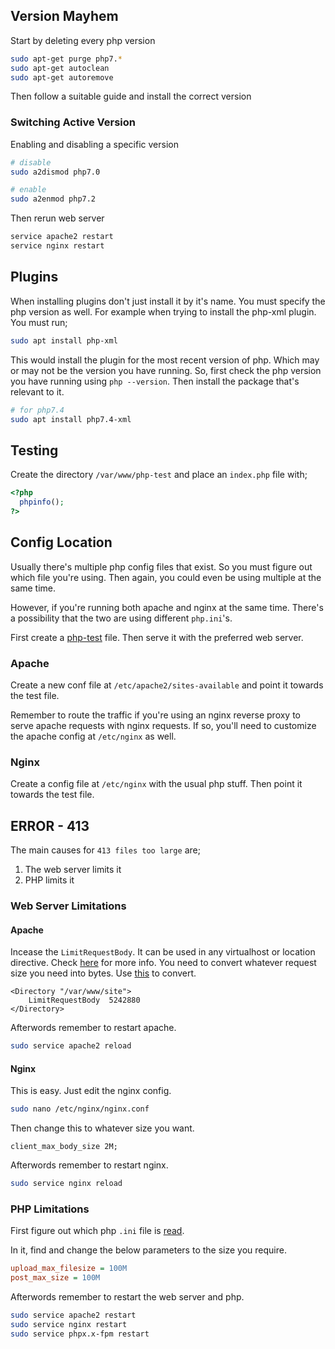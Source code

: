 ## Version Mayhem

Start by deleting every php version

``` bash
sudo apt-get purge php7.*
sudo apt-get autoclean
sudo apt-get autoremove
```

Then follow a suitable guide and install the correct version

### Switching Active Version

Enabling and disabling a specific version

``` bash
# disable
sudo a2dismod php7.0

# enable
sudo a2enmod php7.2
```

Then rerun web server

``` bash
service apache2 restart
service nginx restart
```

## Plugins

When installing plugins don't just install it by it's name. You must specify the php version as well. For example when trying to install the php-xml plugin. You must run;

``` bash
sudo apt install php-xml
```

This would install the plugin for the most recent version of php. Which may or may not be the version you have running. So, first check the php version you have running using `php --version`. Then install the package that's relevant to it.

``` bash
# for php7.4
sudo apt install php7.4-xml
```

## Testing

Create the directory `/var/www/php-test` and place an `index.php` file with;

``` php
<?php
  phpinfo();
?>
```

## Config Location

Usually there's multiple php config files that exist. So you must figure out which file you're using. Then again, you could even be using multiple at the same time. 

However, if you're running both apache and nginx at the same time. There's a possibility that the two are using different `php.ini`'s.

First create a [php-test](../php/#testing) file. Then serve it with the preferred web server.

### Apache

Create a new conf file at `/etc/apache2/sites-available` and point it towards the test file. 

Remember to route the traffic if you're using an nginx reverse proxy to serve apache requests with nginx requests. If so, you'll need to customize the apache config at `/etc/nginx` as well.

### Nginx

Create a config file at `/etc/nginx` with the usual php stuff. Then point it towards the test file.



## ERROR - 413

The main causes for `413 files too large` are;

1. The web server limits it
2. PHP limits it

### Web Server Limitations

#### Apache

Incease the `LimitRequestBody`.
It can be used in any virtualhost or location directive. Check [here](https://httpd.apache.org/docs/2.2/mod/core.html#limitrequestbody) for more info. You need to convert whatever request size you need into bytes. Use [this](https://convertlive.com/u/convert/megabytes/to/bytes#10) to convert.

``` apacheconf
<Directory "/var/www/site">
	LimitRequestBody  5242880
</Directory>
```

Afterwords remember to restart apache.

``` bash
sudo service apache2 reload
```

#### Nginx

This is easy. Just edit the nginx config.

``` bash
sudo nano /etc/nginx/nginx.conf
```

Then change this to whatever size you want.

``` nginxconf
client_max_body_size 2M;
```

Afterwords remember to restart nginx.

``` bash
sudo service nginx reload
```

### PHP Limitations

First figure out which php `.ini` file is [read](../php#config-location).

In it, find and change the below parameters to the size you require.

``` ini
upload_max_filesize = 100M
post_max_size = 100M
```

Afterwords remember to restart the web server and php.

``` bash
sudo service apache2 restart
sudo service nginx restart
sudo service phpx.x-fpm restart
```